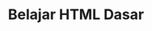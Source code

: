 ---
title: Belajar HTML Dasar
description: Mengenal HTML dari nol sampai bisa membuat web sederhana.
icon: logos:html-5
---